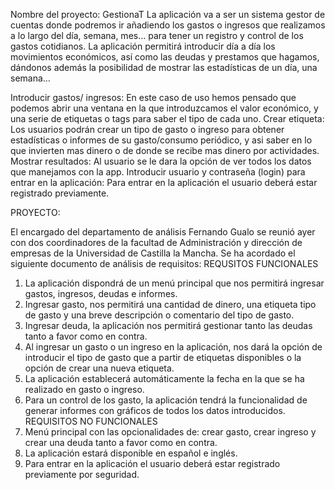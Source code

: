 Nombre del proyecto: GestionaT
La aplicación va a ser un sistema gestor de cuentas donde podremos ir añadiendo los gastos o ingresos que realizamos a lo largo del día, semana, mes… para tener un registro y control de los gastos cotidianos. La aplicación permitirá introducir día a día los movimientos económicos, así como las deudas y prestamos que hagamos, dándonos además la posibilidad de mostrar las estadísticas de un día, una semana…

Introducir gastos/ ingresos: En este caso de uso hemos pensado que podemos abrir una ventana en la que introduzcamos el valor económico, y una serie de etiquetas o tags para saber el tipo de cada uno.
Crear etiqueta: Los usuarios podrán crear un tipo de gasto o ingreso para obtener estadísticas o informes de su gasto/consumo periódico, y asi saber en lo que invierten mas dinero o de donde se recibe mas dinero por actividades.
Mostrar resultados: Al usuario se le dara la opción de ver todos los datos que manejamos con la app.
Introducir usuario y contraseña (login) para entrar en la aplicación: Para entrar en la aplicación el usuario deberá estar registrado previamente.

PROYECTO:

El encargado del departamento de análisis Fernando Gualo se reunió ayer con dos coordinadores de la facultad de Administración y dirección de empresas de la Universidad de Castilla la Mancha.  Se ha acordado el siguiente documento de análisis de requisitos:
REQUSITOS FUNCIONALES
1.	La aplicación dispondrá de un menú principal que nos permitirá ingresar gastos, ingresos, deudas e informes.
2.	Ingresar gasto, nos permitirá una cantidad de dinero, una etiqueta tipo de gasto y una breve descripción o comentario del tipo de gasto.
3.	Ingresar deuda, la aplicación nos permitirá gestionar tanto las deudas tanto a favor como en contra.
4.	Al ingresar un gasto o un ingreso en la aplicación, nos dará la opción de introducir el tipo de gasto que a partir de etiquetas disponibles o la opción de crear una nueva etiqueta.
5.	La aplicación establecerá automáticamente la fecha en la que se ha realizado en gasto o ingreso.
6.	Para un control de los gasto, la aplicación tendrá la funcionalidad de generar informes con gráficos de todos los datos introducidos.
REQUISITOS NO FUNCIONALES
1.	Menú principal con las opcionalidades de: crear gasto, crear ingreso y crear una deuda tanto a favor como en contra.
2.	La aplicación estará disponible en español e inglés.
3.	Para entrar en la aplicación el usuario deberá estar registrado previamente por seguridad.